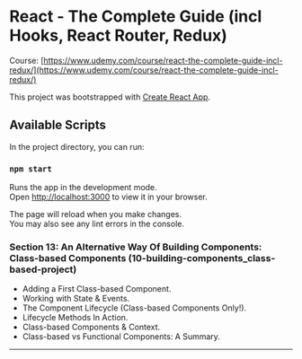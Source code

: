 # React - The Complete Guide (incl Hooks, React Router, Redux)
Course: [https://www.udemy.com/course/react-the-complete-guide-incl-redux/](https://www.udemy.com/course/react-the-complete-guide-incl-redux/)

This project was bootstrapped with [Create React App](https://github.com/facebook/create-react-app).

## Available Scripts

In the project directory, you can run:

### `npm start`

Runs the app in the development mode.\
Open [http://localhost:3000](http://localhost:3000) to view it in your browser.

The page will reload when you make changes.\
You may also see any lint errors in the console.

### Section 13: An Alternative Way Of Building Components: Class-based Components (10-building-components_class-based-project)
- Adding a First Class-based Component.
- Working with State & Events.
- The Component Lifecycle (Class-based Components Only!).
- Lifecycle Methods In Action.
- Class-based Components & Context.
- Class-based vs Functional Components: A Summary.
---
